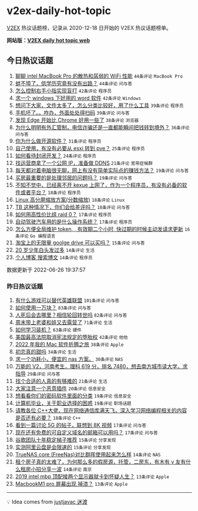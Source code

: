 # v2ex-daily-hot-topic

[V2EX](https://www.v2ex.com/) 热议话题榜，记录从 2020-12-18 日开始的 V2EX 热议话题榜单。

**网站版：[V2EX daily hot topic web](https://boojack.github.io/v2ex-daily-hot-topic-web/)**

## 今日热议话题

<!-- TODAY BEGIN -->

1. [聊聊 intel MacBook Pro 的散热和孱弱的 WiFi 性能](https://www.v2ex.com/t/862242) `44条评论` `MacBook Pro`
1. [蚌不埠了，低学历究竟有没有出路？](https://www.v2ex.com/t/862276) `44条评论` `问与答`
1. [怎么控制右手小指实现盲打](https://www.v2ex.com/t/862243) `42条评论` `程序员`
1. [求一个 windows 下好用的 word 软件](https://www.v2ex.com/t/862289) `42条评论` `Windows`
1. [想问下大家，文件太多了，怎么分类比较好，用了什么工具](https://www.v2ex.com/t/862248) `39条评论` `程序员`
1. [手机坏了。。咋办，外面处处得扫码](https://www.v2ex.com/t/862247) `39条评论` `问与答`
1. [发现 Edge 开始比 Chrome 好用一些了](https://www.v2ex.com/t/862303) `38条评论` `浏览器`
1. [为什么明明有外汇管制，电信诈骗还是一直都能瞬间把钱转到境外？](https://www.v2ex.com/t/862327) `36条评论` `问与答`
1. [你为什么做开源软件？](https://www.v2ex.com/t/862278) `31条评论` `程序员`
1. [自己使用，有没有必要从 esxi 转到 pve？](https://www.v2ex.com/t/862240) `25条评论` `程序员`
1. [如何看待封闭开发？](https://www.v2ex.com/t/862330) `24条评论` `程序员`
1. [找运营商拿了一个公网 IP，准备做 DDNS](https://www.v2ex.com/t/862279) `21条评论` `宽带症候群`
1. [每天都对着电脑很无聊，网上有没有简单实际点的赚钱方法？](https://www.v2ex.com/t/862324) `19条评论` `问与答`
1. [买房最重要的是处理邻居的问题吗？](https://www.v2ex.com/t/862286) `19条评论` `问与答`
1. [不知不觉中，已经离不开 kexue 上网了，作为一个程序员，有没有必备的软件或者平台？](https://www.v2ex.com/t/862307) `18条评论` `程序员`
1. [Linux 高分屏缩放方案(分数缩放)](https://www.v2ex.com/t/862295) `18条评论` `Linux`
1. [TB 这种情况下，你们会给差评吗？](https://www.v2ex.com/t/862258) `18条评论` `问与答`
1. [如何用高性价比组 raid 0？](https://www.v2ex.com/t/862344) `17条评论` `程序员`
1. [自动驾驶汽车用的是什么操作系统？](https://www.v2ex.com/t/862245) `17条评论` `程序员`
1. [怎么方便全局维护 token, , 有效期二个小时, 快过期的时候主动发请求更新](https://www.v2ex.com/t/862312) `16条评论` `Go 编程语言`
1. [淘宝上的无限量 goolge drive 可以买吗？](https://www.v2ex.com/t/862318) `15条评论` `问与答`
1. [20 岁少年白头发过多](https://www.v2ex.com/t/862305) `14条评论` `生活`
1. [个人博客 搜索博文](https://www.v2ex.com/t/862270) `14条评论` `程序员`

数据更新于 2022-06-26 19:37:57

<!-- TODAY END -->

### 昨日热议话题

<!-- YESTERDAY BEGIN -->

1. [有什么游戏可以替代英雄联盟](https://www.v2ex.com/t/862097) `101条评论` `问与答`
1. [如何使用一万块？](https://www.v2ex.com/t/862072) `83条评论` `问与答`
1. [人死后会去哪里？相信轮回转世吗](https://www.v2ex.com/t/862131) `82条评论` `问与答`
1. [周末带上老婆和娃又去露营了](https://www.v2ex.com/t/862068) `71条评论` `生活`
1. [如何学习装机？](https://www.v2ex.com/t/862084) `63条评论` `硬件`
1. [美国最高法院取消宪法规定的堕胎权](https://www.v2ex.com/t/862099) `42条评论` `他他`
1. [2022 年我的 Mac 软件折腾之旅](https://www.v2ex.com/t/862138) `38条评论` `Apple`
1. [初恋真的甜吗](https://www.v2ex.com/t/862133) `34条评论` `生活`
1. [求一个功耗小，便宜的 nas 方案。](https://www.v2ex.com/t/862079) `30条评论` `NAS`
1. [万能的 V2，河南考生，理科 619 分，排名 7480，想去南方城市读大学，求指导](https://www.v2ex.com/t/862179) `29条评论` `问与答`
1. [找个合适的人真的有够难的](https://www.v2ex.com/t/862142) `21条评论` `生活`
1. [大家注意一个恶意插件](https://www.v2ex.com/t/862135) `20条评论` `信息安全`
1. [想看看你们的密码软件里面的分类](https://www.v2ex.com/t/862169) `19条评论` `信息安全`
1. [计算机毕业，关于职业选择的困惑](https://www.v2ex.com/t/862078) `19条评论` `职场话题`
1. [请教各位 C++大佬，现在网络通信库满天飞，深入学习网络编程相关的内容是否还有必要？](https://www.v2ex.com/t/862146) `18条评论` `C++`
1. [看到一篇讨论 5G 的帖子，联想到 8K 视频](https://www.v2ex.com/t/862223) `17条评论` `问与答`
1. [现在还有免费的可自定义域名的邮箱可以用吗？](https://www.v2ex.com/t/862159) `17条评论` `问与答`
1. [谷歌团队十年稳定梯子推荐](https://www.v2ex.com/t/862198) `15条评论` `分享发现`
1. [实测阿里云盘是会限速的](https://www.v2ex.com/t/862141) `15条评论` `分享发现`
1. [TrueNAS core (FreeNas)对比群晖使用起来怎么样](https://www.v2ex.com/t/862202) `14条评论` `NAS`
1. [租个房子真的太难了，为何那么多的假房源，托管，二房东，有木有 v 友有什么租房小招分享一波](https://www.v2ex.com/t/862139) `14条评论` `南京`
1. [2019 intel mbp 顶配接两个显示器就卡到怀疑人生？](https://www.v2ex.com/t/862176) `13条评论` `Apple`
1. [MacbookM1 pro 屏幕出现 掉漆？](https://www.v2ex.com/t/862120) `13条评论` `Apple`

<!-- YESTERDAY END -->

---

💡 Idea comes from [justjavac 迷渡](https://github.com/justjavac/)

